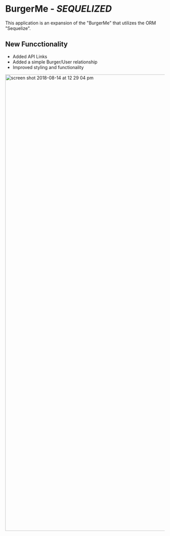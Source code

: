 # BurgerMe - *SEQUELIZED*
This application is an expansion of the "BurgerMe" that utilizes the ORM "Sequelize".
## New Funcctionality
* Added API Links
* Added a simple Burger/User relationship
* Improved styling and functionality

<img width="1439" alt="screen shot 2018-08-14 at 12 29 04 pm" src="https://user-images.githubusercontent.com/38231097/44107656-c03ef97e-9fbd-11e8-929d-cb84287ecbab.png">
